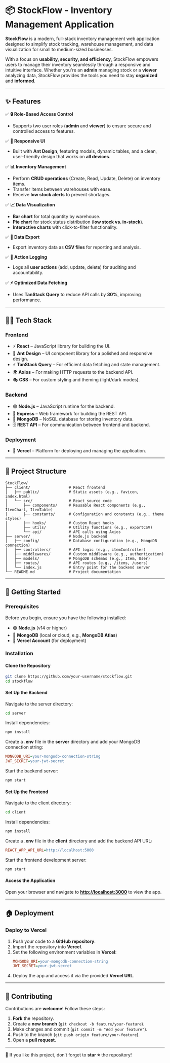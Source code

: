 # 📦 StockFlow - Inventory Management Application  

**StockFlow** is a modern, full-stack inventory management web application designed to simplify stock tracking, warehouse management, and data visualization for small to medium-sized businesses.  

With a focus on **usability, security, and efficiency**, StockFlow empowers users to manage their inventory seamlessly through a responsive and intuitive interface. Whether you're an **admin** managing stock or a **viewer** analyzing data, StockFlow provides the tools you need to stay **organized** and **informed**.

---

## ✨ Features  

✅ **🔒 Role-Based Access Control**  
- Supports two user roles (**admin** and **viewer**) to ensure secure and controlled access to features.  

✅ **📱 Responsive UI**  
- Built with **Ant Design**, featuring modals, dynamic tables, and a clean, user-friendly design that works on **all devices**.  

✅ **📊 Inventory Management**  
- Perform **CRUD operations** (Create, Read, Update, Delete) on inventory items.  
- Transfer items between warehouses with ease.  
- Receive **low stock alerts** to prevent shortages.  

✅ **📈 Data Visualization**  
- **Bar chart** for total quantity by warehouse.  
- **Pie chart** for stock status distribution (**low stock vs. in-stock**).  
- **Interactive charts** with click-to-filter functionality.  

✅ **💾 Data Export**  
- Export inventory data as **CSV files** for reporting and analysis.  

✅ **🔋 Action Logging**  
- Logs all **user actions** (add, update, delete) for auditing and accountability.  

✅ **⚡ Optimized Data Fetching**  
- Uses **TanStack Query** to reduce API calls by **30%**, improving performance.  

---

## 🧑‍💻 Tech Stack  

### **Frontend**  
- ⚡ **React** – JavaScript library for building the UI.  
- 🎨 **Ant Design** – UI component library for a polished and responsive design.  
- ⚡ **TanStack Query** – For efficient data fetching and state management.  
- 🌍 **Axios** – For making HTTP requests to the backend API.  
- 🎭 **CSS** – For custom styling and theming (light/dark modes).  

### **Backend**  
- 🟢 **Node.js** – JavaScript runtime for the backend.  
- 🚀 **Express** – Web framework for building the REST API.  
- 🌳 **MongoDB** – NoSQL database for storing inventory data.  
- 🗄️ **REST API** – For communication between frontend and backend.  

### **Deployment**  
- 🔺 **Vercel** – Platform for deploying and managing the application.  

---

## 📂 Project Structure  

```
StockFlow/
├── client/                 # React frontend  
│   ├── public/             # Static assets (e.g., favicon, index.html)  
│   └── src/                # React source code  
│       ├── components/     # Reusable React components (e.g., ItemChart, ItemTable)  
│       ├── constants/      # Configuration and constants (e.g., theme styles)  
│       ├── hooks/          # Custom React hooks  
│       ├── utils/          # Utility functions (e.g., exportCSV)  
│       └── api/            # API calls using Axios  
├── server/                 # Node.js backend  
│   ├── config/             # Database configuration (e.g., MongoDB connection)  
│   ├── controllers/        # API logic (e.g., itemController)  
│   ├── middlewares/        # Custom middleware (e.g., authentication)  
│   ├── models/             # MongoDB schemas (e.g., Item, User)  
│   ├── routes/             # API routes (e.g., /items, /users)  
│   └── index.js            # Entry point for the backend server  
└── README.md               # Project documentation  
```

---

## 🚀 Getting Started  

### **Prerequisites**  
Before you begin, ensure you have the following installed:  
- 🟢 **Node.js** (v14 or higher)  
- 🌳 **MongoDB** (local or cloud, e.g., **MongoDB Atlas**)  
- 🔺 **Vercel Account** (for deployment)  

### **Installation**  

#### **Clone the Repository**  
```bash
git clone https://github.com/your-username/stockflow.git
cd stockflow
```

#### **Set Up the Backend**  
Navigate to the server directory:  
```bash
cd server
```
Install dependencies:  
```bash
npm install
```
Create a **.env** file in the **server** directory and add your MongoDB connection string:  
```ini
MONGODB_URI=your-mongodb-connection-string
JWT_SECRET=your-jwt-secret
```
Start the backend server:  
```bash
npm start
```

#### **Set Up the Frontend**  
Navigate to the client directory:  
```bash
cd client
```
Install dependencies:  
```bash
npm install
```
Create a **.env** file in the **client** directory and add the backend API URL:  
```ini
REACT_APP_API_URL=http://localhost:5000
```
Start the frontend development server:  
```bash
npm start
```

#### **Access the Application**  
Open your browser and navigate to **[http://localhost:3000](http://localhost:3000)** to view the app.  

---

## 🏠 Deployment  

### **Deploy to Vercel**  
1. Push your code to a **GitHub repository**.  
2. Import the repository into **Vercel**.  
3. Set the following environment variables in **Vercel**:  
   ```ini
   MONGODB_URI=your-mongodb-connection-string
   JWT_SECRET=your-jwt-secret
   ```
4. Deploy the app and access it via the provided **Vercel URL**.  

---

## 🤝 Contributing  

Contributions are **welcome**! Follow these steps:  
1. **Fork** the repository.  
2. Create a **new branch** (`git checkout -b feature/your-feature`).  
3. Make changes and commit (`git commit -m "Add your feature"`).  
4. Push to the branch (`git push origin feature/your-feature`).  
5. Open a **pull request**.  

---

💙 If you like this project, don’t forget to **star ⭐** the repository!

